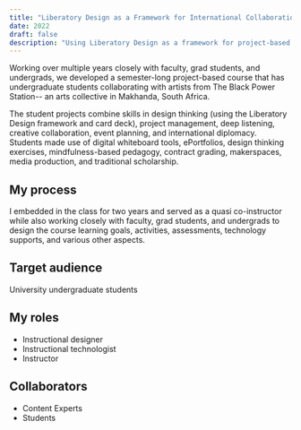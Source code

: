```yaml
---
title: "Liberatory Design as a Framework for International Collaboration"
date: 2022
draft: false
description: "Using Liberatory Design as a framework for project-based learning in an undergrad Music course"
---
```


Working over multiple years closely with faculty, grad students, and undergrads, we developed a semester-long project-based course that has undergraduate students collaborating with artists from The Black Power Station-- an arts collective in Makhanda, South Africa. 

The student projects combine skills in design thinking (using the Liberatory Design framework and card deck), project management, deep listening, creative collaboration, event planning, and international diplomacy. Students made use of digital whiteboard tools, ePortfolios, design thinking exercises, mindfulness-based pedagogy, contract grading, makerspaces, media production, and traditional scholarship. 

## My process

I embedded in the class for two years and served as a quasi co-instructor while also working closely with faculty, grad students, and undergrads to design the course learning goals, activities, assessments, technology supports, and various other aspects. 

## Target audience

University undergraduate students

## My roles

* Instructional designer
* Instructional technologist
* Instructor

## Collaborators

* Content Experts
* Students
